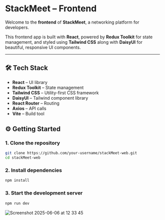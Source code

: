 # StackMeet – Frontend

Welcome to the **frontend** of **StackMeet**, a networking platform for developers.

This frontend app is built with **React**, powered by **Redux Toolkit** for state management, and styled using **Tailwind CSS** along with **DaisyUI** for beautiful, responsive UI components.

---

## 🛠️ Tech Stack

- **React** – UI library
- **Redux Toolkit** – State management
- **Tailwind CSS** – Utility-first CSS framework
- **DaisyUI** – Tailwind component library
- **React Router** – Routing
- **Axios** – API calls
- **Vite** – Build tool


## ⚙️ Getting Started

### 1. Clone the repository

```bash
git clone https://github.com/your-username/stackMeet-web.git
cd stackMeet-web
```

### 2. Install dependencies

```bash
npm install
```
### 3. Start the development server

```bash
npm run dev
```
![Screenshot 2025-06-06 at 12 33 45](https://github.com/user-attachments/assets/869c69a3-26ec-4063-b528-68301782122d)



